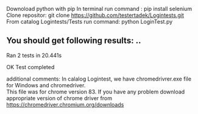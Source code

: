 Downoload python with pip
In terminal run command : pip install selenium
Clone repositor: git clone https://github.com/testertadek/Logintests.git  
From catalog Logintests/Tests run command: python LoginTest.py

You should get following results:
..
----------------------------------------------------------------------
Ran 2 tests in 20.441s

OK
Test completed

additional comments:
In calalog Logintest, we have chromedrivrer.exe file for Windows and
chromedriver.  
This file was for chrome version 83.
If you have any problem download appropriate version of chrome driver from https://chromedriver.chromium.org/downloads
